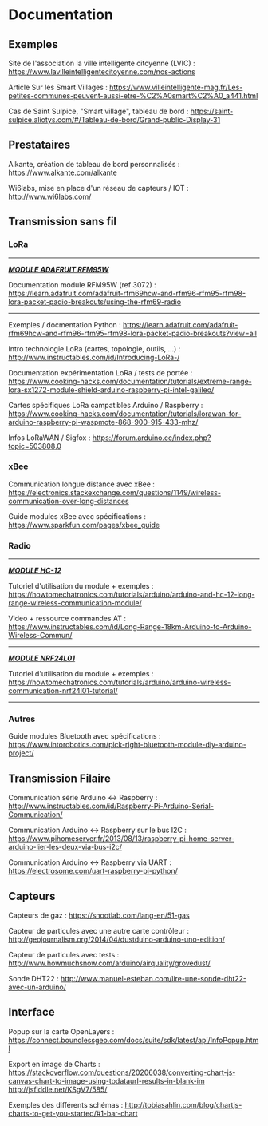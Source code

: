 # Documentation


## Exemples

Site de l'association la ville intelligente citoyenne (LVIC) :
https://www.lavilleintelligentecitoyenne.com/nos-actions

Article Sur les Smart Villages :
https://www.villeintelligente-mag.fr/Les-petites-communes-peuvent-aussi-etre-%C2%A0smart%C2%A0_a441.html

Cas de Saint Sulpice, "Smart village", tableau de bord :
https://saint-sulpice.aliotys.com/#/Tableau-de-bord/Grand-public-Display-31


## Prestataires

Alkante, création de tableau de bord personnalisés :
https://www.alkante.com/alkante

Wi6labs, mise en place d'un réseau de capteurs / IOT :
http://www.wi6labs.com/


## Transmission sans fil

### LoRa

---

***[MODULE ADAFRUIT RFM95W](./RFM95W.md)***

Documentation module RFM95W (ref 3072) :
https://learn.adafruit.com/adafruit-rfm69hcw-and-rfm96-rfm95-rfm98-lora-packet-padio-breakouts/using-the-rfm69-radio

---

Exemples / docmentation Python :
https://learn.adafruit.com/adafruit-rfm69hcw-and-rfm96-rfm95-rfm98-lora-packet-padio-breakouts?view=all

Intro technologie LoRa (cartes, topologie, outils, ...) :
http://www.instructables.com/id/Introducing-LoRa-/

Documentation expérimentation LoRa / tests de portée :
https://www.cooking-hacks.com/documentation/tutorials/extreme-range-lora-sx1272-module-shield-arduino-raspberry-pi-intel-galileo/

Cartes spécifiques LoRa campatibles Arduino / Raspberry :
https://www.cooking-hacks.com/documentation/tutorials/lorawan-for-arduino-raspberry-pi-waspmote-868-900-915-433-mhz/

Infos LoRaWAN / Sigfox :
https://forum.arduino.cc/index.php?topic=503808.0

### xBee

Communication longue distance avec xBee :
https://electronics.stackexchange.com/questions/1149/wireless-communication-over-long-distances

Guide modules xBee avec spécifications :
https://www.sparkfun.com/pages/xbee_guide

### Radio

---

***[MODULE HC-12](./hc-12.md)***

Tutoriel d'utilisation du module + exemples :
https://howtomechatronics.com/tutorials/arduino/arduino-and-hc-12-long-range-wireless-communication-module/

Video + ressource commandes AT :
https://www.instructables.com/id/Long-Range-18km-Arduino-to-Arduino-Wireless-Commun/

---

***[MODULE NRF24L01](#)***

Tutoriel d'utilisation du module + exemples :
https://howtomechatronics.com/tutorials/arduino/arduino-wireless-communication-nrf24l01-tutorial/

---

### Autres

Guide modules Bluetooth avec spécifications :
https://www.intorobotics.com/pick-right-bluetooth-module-diy-arduino-project/



## Transmission Filaire

Communication série Arduino <-> Raspberry :
http://www.instructables.com/id/Raspberry-Pi-Arduino-Serial-Communication/

Communication Arduino <-> Raspberry sur le bus I2C :
https://www.pihomeserver.fr/2013/08/13/raspberry-pi-home-server-arduino-lier-les-deux-via-bus-i2c/

Communication Arduino <-> Raspberry via UART :
https://electrosome.com/uart-raspberry-pi-python/

## Capteurs

Capteurs de gaz :
https://snootlab.com/lang-en/51-gas

Capteur de particules avec une autre carte contrôleur :
http://geojournalism.org/2014/04/dustduino-arduino-uno-edition/

Capteur de particules avec tests :
http://www.howmuchsnow.com/arduino/airquality/grovedust/

Sonde DHT22 :
http://www.manuel-esteban.com/lire-une-sonde-dht22-avec-un-arduino/


## Interface

Popup sur la carte OpenLayers :
https://connect.boundlessgeo.com/docs/suite/sdk/latest/api/InfoPopup.html

Export en image de Charts :
https://stackoverflow.com/questions/20206038/converting-chart-js-canvas-chart-to-image-using-todataurl-results-in-blank-im
http://jsfiddle.net/KSgV7/585/

Exemples des différents schémas :
http://tobiasahlin.com/blog/chartjs-charts-to-get-you-started/#1-bar-chart
